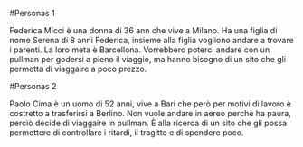 #Personas 1


Federica Micci è una donna di 36 ann che vive a Milano. Ha una figlia di nome Serena di 8 anni Federica, insieme alla figlia vogliono andare a trovare i parenti. La loro meta 
è Barcellona. Vorrebbero poterci andare con un pullman per godersi a pieno il viaggio, ma hanno bisogno di un sito che gli permetta di viaggaire a poco prezzo.


#Personas 2


Paolo Cima è un uomo di 52 anni, vive a Bari che però per motivi di lavoro è costretto a trasferirsi a Berlino. Non vuole andare in aereo perchè ha paura, perciò decide di 
viaggaire in pullman. È alla ricerca di un sito che gli possa permettere di controllare i ritardi, il tragitto e di spendere poco.
